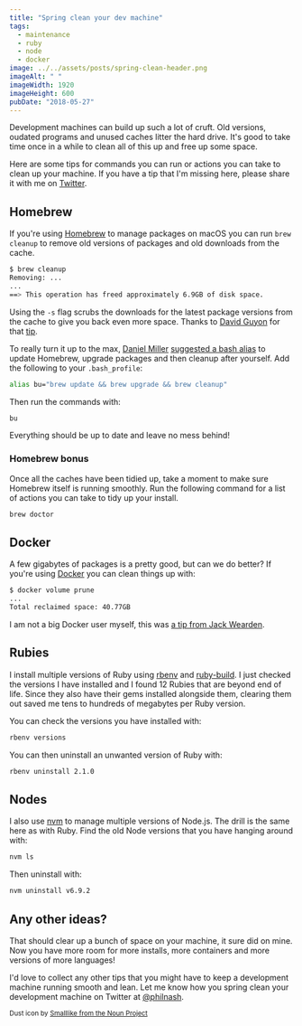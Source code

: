 ```yaml
---
title: "Spring clean your dev machine"
tags:
  - maintenance
  - ruby
  - node
  - docker
image: ../../assets/posts/spring-clean-header.png
imageAlt: " "
imageWidth: 1920
imageHeight: 600
pubDate: "2018-05-27"
---
```


Development machines can build up such a lot of cruft. Old versions, oudated programs and unused caches litter the hard drive. It's good to take time once in a while to clean all of this up and free up some space.

Here are some tips for commands you can run or actions you can take to clean up your machine. If you have a tip that I'm missing here, please share it with me on [Twitter](https://twitter.com/philnash).

## Homebrew

If you're using [Homebrew](https://brew.sh/) to manage packages on macOS you can run `brew cleanup` to remove old versions of packages and old downloads from the cache.

```bash
$ brew cleanup
Removing: ...
...
==> This operation has freed approximately 6.9GB of disk space.
```

Using the `-s` flag scrubs the downloads for the latest package versions from the cache to give you back even more space. Thanks to [David Guyon](https://twitter.com/DavidGuyon) for that [tip](https://twitter.com/DavidGuyon/status/995038050341281792).

To really turn it up to the max, [Daniel Miller](https://twitter.com/dalanmiller) [suggested a bash alias](https://twitter.com/dalanmiller/status/994729616077082624) to update Homebrew, upgrade packages and then cleanup after yourself. Add the following to your `.bash_profile`:

```bash
alias bu="brew update && brew upgrade && brew cleanup"
```

Then run the commands with:

```bash
bu
```

Everything should be up to date and leave no mess behind!

### Homebrew bonus

Once all the caches have been tidied up, take a moment to make sure Homebrew  itself is running smoothly. Run the following command for a list of actions you can take to tidy up your install.

```bash
brew doctor
```

## Docker

A few gigabytes of packages is a pretty good, but can we do better? If you're using [Docker](https://www.docker.com/) you can clean things up with:

```bash
$ docker volume prune
...
Total reclaimed space: 40.77GB
```

I am not a big Docker user myself, this was [a tip from Jack Wearden](https://twitter.com/JackWeirdy/status/991637143612215296).

## Rubies

I install multiple versions of Ruby using [rbenv](https://github.com/rbenv/rbenv) and [ruby-build](https://github.com/rbenv/ruby-build). I just checked the versions I have installed and I found 12 Rubies that are beyond end of life. Since they also have their gems installed alongside them, clearing them out saved me tens to hundreds of megabytes per Ruby version.

You can check the versions you have installed with:

```bash
rbenv versions
```

You can then uninstall an unwanted version of Ruby with:

```bash
rbenv uninstall 2.1.0
```

## Nodes

I also use [nvm](https://github.com/creationix/nvm) to manage multiple versions of Node.js. The drill is the same here as with Ruby. Find the old Node versions that you have hanging around with:

```bash
nvm ls
```

Then uninstall with:

```bash
nvm uninstall v6.9.2
```

## Any other ideas?

That should clear up a bunch of space on your machine, it sure did on mine. Now you have more room for more installs, more containers and more versions of more languages!

I'd love to collect any other tips that you might have to keep a development machine running smooth and lean. Let me know how you spring clean your development machine on Twitter at [@philnash](https://twitter.com/philnash).

<footer>
  <small>Dust icon by <a href="https://thenounproject.com/smalllike/collection/cleaning/?i=1683969">Smalllike from the Noun Project</a></small>
</footer>